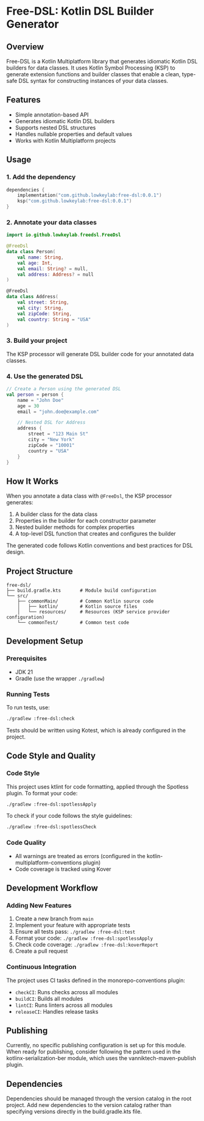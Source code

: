 # Free-DSL: Kotlin DSL Builder Generator

## Overview

Free-DSL is a Kotlin Multiplatform library that generates idiomatic Kotlin DSL
builders for data classes.
It uses Kotlin Symbol Processing (KSP) to generate extension functions and
builder classes that enable
a clean, type-safe DSL syntax for constructing instances of your data classes.

## Features

- Simple annotation-based API
- Generates idiomatic Kotlin DSL builders
- Supports nested DSL structures
- Handles nullable properties and default values
- Works with Kotlin Multiplatform projects

## Usage

### 1. Add the dependency

```kotlin
dependencies {
    implementation("com.github.lowkeylab:free-dsl:0.0.1")
    ksp("com.github.lowkeylab:free-dsl:0.0.1")
}
```

### 2. Annotate your data classes

```kotlin
import io.github.lowkeylab.freedsl.FreeDsl

@FreeDsl
data class Person(
    val name: String,
    val age: Int,
    val email: String? = null,
    val address: Address? = null
)

@FreeDsl
data class Address(
    val street: String,
    val city: String,
    val zipCode: String,
    val country: String = "USA"
)
```

### 3. Build your project

The KSP processor will generate DSL builder code for your annotated data
classes.

### 4. Use the generated DSL

```kotlin
// Create a Person using the generated DSL
val person = person {
    name = "John Doe"
    age = 30
    email = "john.doe@example.com"

    // Nested DSL for Address
    address {
        street = "123 Main St"
        city = "New York"
        zipCode = "10001"
        country = "USA"
    }
}
```

## How It Works

When you annotate a data class with `@FreeDsl`, the KSP processor generates:

1. A builder class for the data class
2. Properties in the builder for each constructor parameter
3. Nested builder methods for complex properties
4. A top-level DSL function that creates and configures the builder

The generated code follows Kotlin conventions and best practices for DSL design.

## Project Structure

```text
free-dsl/
├── build.gradle.kts       # Module build configuration
└── src/
    ├── commonMain/        # Common Kotlin source code
    │   ├── kotlin/        # Kotlin source files
    │   └── resources/     # Resources (KSP service provider configuration)
    └── commonTest/        # Common test code
```

## Development Setup

### Prerequisites

- JDK 21
- Gradle (use the wrapper `./gradlew`)

### Running Tests

To run tests, use:

```bash
./gradlew :free-dsl:check
```

Tests should be written using Kotest, which is already configured in the
project.

## Code Style and Quality

### Code Style

This project uses ktlint for code formatting, applied through the Spotless
plugin. To format your code:

```bash
./gradlew :free-dsl:spotlessApply
```

To check if your code follows the style guidelines:

```bash
./gradlew :free-dsl:spotlessCheck
```

### Code Quality

- All warnings are treated as errors (configured in the
  kotlin-multiplatform-conventions plugin)
- Code coverage is tracked using Kover

## Development Workflow

### Adding New Features

1. Create a new branch from `main`
2. Implement your feature with appropriate tests
3. Ensure all tests pass: `./gradlew :free-dsl:test`
4. Format your code: `./gradlew :free-dsl:spotlessApply`
5. Check code coverage: `./gradlew :free-dsl:koverReport`
6. Create a pull request

### Continuous Integration

The project uses CI tasks defined in the monorepo-conventions plugin:

- `checkCI`: Runs checks across all modules
- `buildCI`: Builds all modules
- `lintCI`: Runs linters across all modules
- `releaseCI`: Handles release tasks

## Publishing

Currently, no specific publishing configuration is set up for this module. When
ready for publishing, consider following the pattern used in the
kotlinx-serialization-ber module, which uses the vanniktech-maven-publish
plugin.

## Dependencies

Dependencies should be managed through the version catalog in the root project.
Add new dependencies to the version catalog rather than specifying versions
directly in the build.gradle.kts file.
